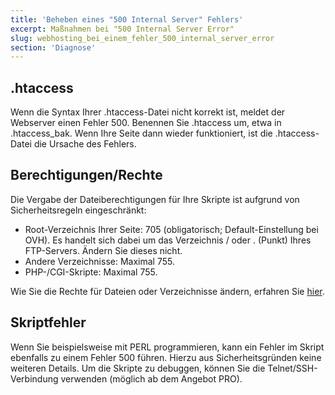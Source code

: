 ```yaml
---
title: 'Beheben eines "500 Internal Server" Fehlers'
excerpt: Maßnahmen bei "500 Internal Server Error"
slug: webhosting_bei_einem_fehler_500_internal_server_error
section: 'Diagnose'
---
```



## .htaccess
Wenn die Syntax Ihrer .htaccess-Datei nicht korrekt ist, meldet der Webserver einen Fehler 500. Benennen Sie .htaccess um, etwa in .htaccess_bak. Wenn Ihre Seite dann wieder funktioniert, ist die .htaccess-Datei die Ursache des Fehlers.

## Berechtigungen/Rechte
Die Vergabe der Dateiberechtigungen für Ihre Skripte ist aufgrund von Sicherheitsregeln eingeschränkt:

- Root-Verzeichnis Ihrer Seite: 705 (obligatorisch; Default-Einstellung bei OVH). Es handelt sich dabei um das Verzeichnis / oder . (Punkt) Ihres FTP-Servers. Ändern Sie dieses nicht.
- Andere Verzeichnisse: Maximal 755.
- PHP-/CGI-Skripte: Maximal 755.

Wie Sie die Rechte für Dateien oder Verzeichnisse ändern, erfahren Sie [hier](https://www.ovh.de/g1380.webhosting_hilfe_zur_verwendung_von_filezilla).


## Skriptfehler
Wenn Sie beispielsweise mit PERL programmieren, kann ein Fehler im Skript ebenfalls zu einem Fehler 500 führen. Hierzu aus Sicherheitsgründen keine weiteren Details. Um die Skripte zu debuggen, können Sie die Telnet/SSH-Verbindung verwenden (möglich ab dem Angebot PRO).


